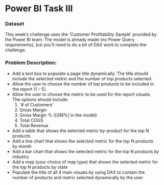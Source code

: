 # Power BI Task III

### Dataset
This week’s challenge uses the ‘Customer Profitability Sample’ provided by the Power BI team. The
model is already made (no Power Query requirements), but you’ll need to do a bit of DAX work to
complete the challenge.

### Problem Description:
- Add a text box to populate a page title dynamically. The title should include the selected metric and
the number of top products selected.
- Allow the user to choose the number of top products to be included in the report (1 – 5).
- Allow the user to choose the metric to be used for the report visuals. The options should include:
  1. '# of Customers'
  2. Gross Margin
  3. Gross Margin % ([GM%] in the model)
  4. Total COGS
  5. Total Revenue
- Add a table that shows the selected metric by-product for the top N products
- Add a line chart that shows the selected metric for the top N products by month
- Add a bar chart that shows the selected metric for the top N products by industry
- Add a map (your choice of map type) that shows the selected metric for the top N products by state
- Populate the title of all 4 main visuals by using DAX to contain the number of products and metric selected dynamically by the user
